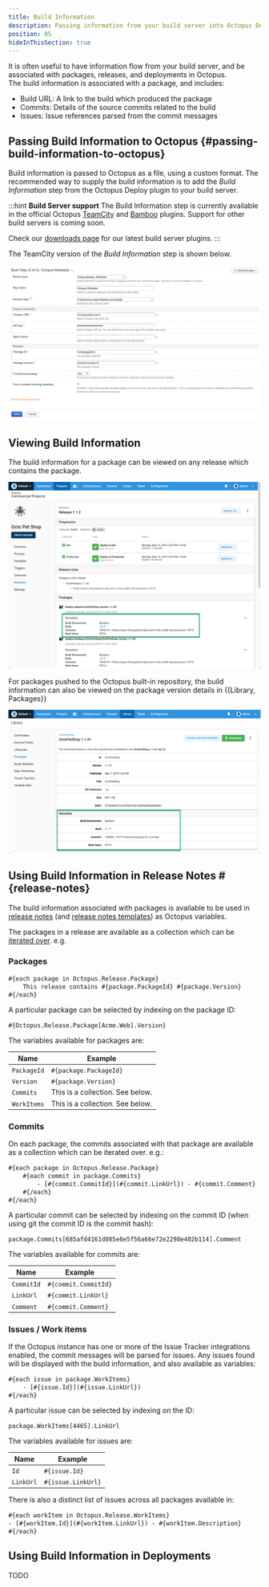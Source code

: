 ```yaml
---
title: Build Information 
description: Passing information from your build server into Octopus Deploy 
position: 05 
hideInThisSection: true
---
```


It is often useful to have information flow from your build server, and be associated with packages, releases, and deployments in Octopus.  
The build information is associated with a package, and includes:

- Build URL: A link to the build which produced the package  
- Commits: Details of the source commits related to the build 
- Issues: Issue references parsed from the commit messages 

## Passing Build Information to Octopus {#passing-build-information-to-octopus}

Build information is passed to Octopus as a file, using a custom format.  The recommended way to supply the build information is to add the _Build Information_ step from the Octopus Deploy plugin to your build server. 

:::hint
**Build Server support**
The Build Information step is currently available in the official Octopus [TeamCity](/docs/packaging-applications/build-servers/teamcity.md) and [Bamboo](/docs/packaging-applications/build-servers/bamboo.md) plugins. Support for other build servers is coming soon. 

Check our [downloads page](https://octopus.com/downloads) for our latest build server plugins.
:::

The TeamCity version of the _Build Information_ step is shown below.

![TeamCity Build Information Step](metadata-step.png)

## Viewing Build Information

The build information for a package can be viewed on any release which contains the package.

![Build information on release page](build-information-release.png)

For packages pushed to the Octopus built-in repository, the build information can also be viewed on the package version details in {{Library, Packages}} 

![Build information on package version page](build-information-package-version.png)

## Using Build Information in Release Notes #{release-notes}

The build information associated with packages is available to be used in [release notes](/docs/deployment-process/releases/release-notes.md) (and [release notes templates](/docs/deployment-process/releases/release-notes.md#Release-Notes-Templates)) as Octopus variables.

The packages in a release are available as a collection which can be [iterated over](/docs/deployment-process/variables/variable-substitutions.md#VariableSubstitutionSyntax-Repetition).  e.g.

### Packages

```
#{each package in Octopus.Release.Package}
    This release contains #{package.PackageId} #{package.Version}
#{/each}
```

A particular package can be selected by indexing on the package ID:
 
```
#{Octopus.Release.Package[Acme.Web].Version}
```

The variables available for packages are:

| Name | Example|
| -------------------- | -------|
|`PackageId`| `#{package.PackageId}` | 
|`Version`| `#{package.Version}` | 
|`Commits`| This is a collection.  See below. | 
|`WorkItems`| This is a collection.  See below. | 

### Commits

On each package, the commits associated with that package are available as a collection which can be iterated over. e.g.:

```
#{each package in Octopus.Release.Package}
    #{each commit in package.Commits}
        - [#{commit.CommitId}](#{commit.LinkUrl}) - #{commit.Comment}
    #{/each}
#{/each}
```

A particular commit can be selected by indexing on the commit ID (when using git the commit ID is the commit hash):

```
package.Commits[685afd4161d085e6e5f56a66e72e2298e402b114].Comment
```

The variables available for commits are:

| Name | Example|
| -------------------- | -------|
|`CommitId`| `#{commit.CommitId}` | 
|`LinkUrl`| `#{commit.LinkUrl}` | 
|`Comment`| `#{commit.Comment}` | 

### Issues / Work items

If the Octopus instance has one or more of the Issue Tracker integrations enabled, the commit messages will be parsed for issues. Any issues found will be displayed with the build information, and also available as variables:

```
#{each issue in package.WorkItems}
    - [#{issue.Id}](#{issue.LinkUrl})
#{/each}
```

A particular issue can be selected by indexing on the ID:

```
package.WorkItems[4465].LinkUrl
```

The variables available for issues are:

| Name | Example|
| -------------------- | -------|
|`Id`| `#{issue.Id}` | 
|`LinkUrl`| `#{issue.LinkUrl}` | 

There is also a distinct list of issues across all packages available in:  

```
#{each workItem in Octopus.Release.WorkItems}
- [#{workItem.Id}](#{workItem.LinkUrl}) - #{workItem.Description}
#{/each}
```

## Using Build Information in Deployments

TODO